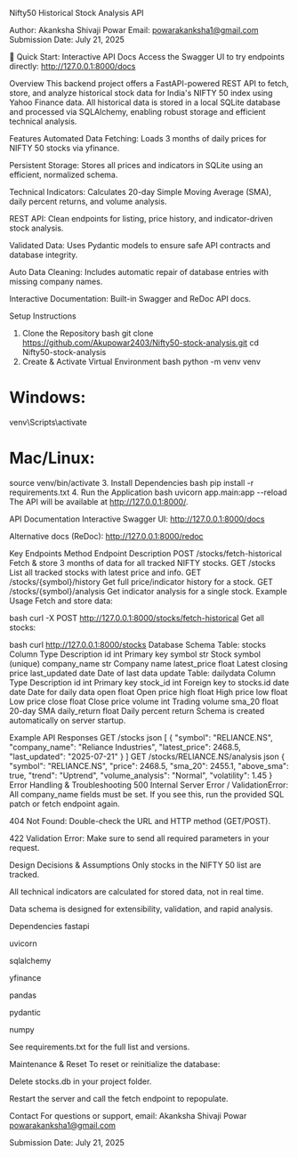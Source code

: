 Nifty50 Historical Stock Analysis API

Author: Akanksha Shivaji Powar
Email: powarakanksha1@gmail.com
Submission Date: July 21, 2025

🚩 Quick Start: Interactive API Docs
Access the Swagger UI to try endpoints directly:
http://127.0.0.1:8000/docs

Overview
This backend project offers a FastAPI-powered REST API to fetch, store, and analyze historical stock data for India's NIFTY 50 index using Yahoo Finance data.
All historical data is stored in a local SQLite database and processed via SQLAlchemy, enabling robust storage and efficient technical analysis.

Features
Automated Data Fetching: Loads 3 months of daily prices for NIFTY 50 stocks via yfinance.

Persistent Storage: Stores all prices and indicators in SQLite using an efficient, normalized schema.

Technical Indicators: Calculates 20-day Simple Moving Average (SMA), daily percent returns, and volume analysis.

REST API: Clean endpoints for listing, price history, and indicator-driven stock analysis.

Validated Data: Uses Pydantic models to ensure safe API contracts and database integrity.

Auto Data Cleaning: Includes automatic repair of database entries with missing company names.

Interactive Documentation: Built-in Swagger and ReDoc API docs.

Setup Instructions
1. Clone the Repository
bash
git clone https://github.com/Akupowar2403/Nifty50-stock-analysis.git
cd Nifty50-stock-analysis
2. Create & Activate Virtual Environment
bash
python -m venv venv
# Windows:
venv\Scripts\activate
# Mac/Linux:
source venv/bin/activate
3. Install Dependencies
bash
pip install -r requirements.txt
4. Run the Application
bash
uvicorn app.main:app --reload
The API will be available at http://127.0.0.1:8000/.

API Documentation
Interactive Swagger UI:
http://127.0.0.1:8000/docs

Alternative docs (ReDoc):
http://127.0.0.1:8000/redoc

Key Endpoints
Method	Endpoint	Description
POST	/stocks/fetch-historical	Fetch & store 3 months of data for all tracked NIFTY stocks.
GET	/stocks	List all tracked stocks with latest price and info.
GET	/stocks/{symbol}/history	Get full price/indicator history for a stock.
GET	/stocks/{symbol}/analysis	Get indicator analysis for a single stock.
Example Usage
Fetch and store data:

bash
curl -X POST http://127.0.0.1:8000/stocks/fetch-historical
Get all stocks:

bash
curl http://127.0.0.1:8000/stocks
Database Schema
Table: stocks
Column	Type	Description
id	int	Primary key
symbol	str	Stock symbol (unique)
company_name	str	Company name
latest_price	float	Latest closing price
last_updated	date	Date of last data update
Table: dailydata
Column	Type	Description
id	int	Primary key
stock_id	int	Foreign key to stocks.id
date	date	Date for daily data
open	float	Open price
high	float	High price
low	float	Low price
close	float	Close price
volume	int	Trading volume
sma_20	float	20-day SMA
daily_return	float	Daily percent return
Schema is created automatically on server startup.

Example API Responses
GET /stocks
json
[
  {
    "symbol": "RELIANCE.NS",
    "company_name": "Reliance Industries",
    "latest_price": 2468.5,
    "last_updated": "2025-07-21"
  }
]
GET /stocks/RELIANCE.NS/analysis
json
{
  "symbol": "RELIANCE.NS",
  "price": 2468.5,
  "sma_20": 2455.1,
  "above_sma": true,
  "trend": "Uptrend",
  "volume_analysis": "Normal",
  "volatility": 1.45
}
Error Handling & Troubleshooting
500 Internal Server Error / ValidationError:
All company_name fields must be set. If you see this, run the provided SQL patch or fetch endpoint again.

404 Not Found:
Double-check the URL and HTTP method (GET/POST).

422 Validation Error:
Make sure to send all required parameters in your request.

Design Decisions & Assumptions
Only stocks in the NIFTY 50 list are tracked.

All technical indicators are calculated for stored data, not in real time.

Data schema is designed for extensibility, validation, and rapid analysis.

Dependencies
fastapi

uvicorn

sqlalchemy

yfinance

pandas

pydantic

numpy

See requirements.txt for the full list and versions.

Maintenance & Reset
To reset or reinitialize the database:

Delete stocks.db in your project folder.

Restart the server and call the fetch endpoint to repopulate.

Contact
For questions or support, email:
Akanksha Shivaji Powar
powarakanksha1@gmail.com

Submission Date: July 21, 2025

